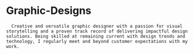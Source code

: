 # Graphic-Designs
      Creative and versatile graphic designer with a passion for visual storytelling and a proven track record of delivering impactful design solutions. Being skilled at remaining current with design trends and technology, I regularly meet and beyond customer expectations with my work.
